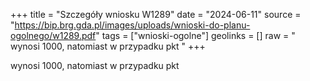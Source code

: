 +++
title = "Szczegóły wniosku W1289"
date = "2024-06-11"
source = "https://bip.brg.gda.pl/images/uploads/wnioski-do-planu-ogolnego/w1289.pdf"
tags = ["wnioski-ogolne"]
geolinks = []
raw = " wynosi 1000, natomiast w przypadku pkt "
+++

 wynosi 1000, natomiast w przypadku pkt 


